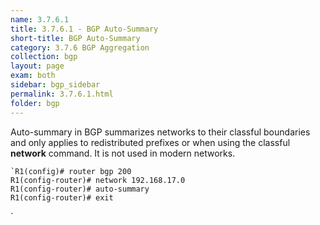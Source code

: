 ```yaml
---
name: 3.7.6.1
title: 3.7.6.1 - BGP Auto-Summary
short-title: BGP Auto-Summary
category: 3.7.6 BGP Aggregation
collection: bgp
layout: page
exam: both
sidebar: bgp_sidebar
permalink: 3.7.6.1.html
folder: bgp
---
```

Auto-summary in BGP summarizes networks to their classful boundaries and only applies to redistributed prefixes or when using the classful **network** command. It is not used in modern networks.
```
`R1(config)# router bgp 200
R1(config-router)# network 192.168.17.0
R1(config-router)# auto-summary
R1(config-router)# exit
```
`